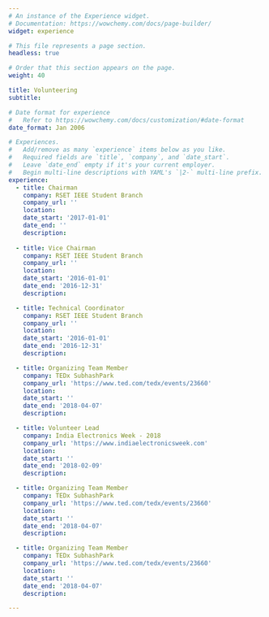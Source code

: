 ```yaml
---
# An instance of the Experience widget.
# Documentation: https://wowchemy.com/docs/page-builder/
widget: experience

# This file represents a page section.
headless: true

# Order that this section appears on the page.
weight: 40

title: Volunteering
subtitle:

# Date format for experience
#   Refer to https://wowchemy.com/docs/customization/#date-format
date_format: Jan 2006

# Experiences.
#   Add/remove as many `experience` items below as you like.
#   Required fields are `title`, `company`, and `date_start`.
#   Leave `date_end` empty if it's your current employer.
#   Begin multi-line descriptions with YAML's `|2-` multi-line prefix.
experience:
  - title: Chairman
    company: RSET IEEE Student Branch
    company_url: ''
    location: 
    date_start: '2017-01-01'
    date_end: ''
    description:
       
  - title: Vice Chairman 
    company: RSET IEEE Student Branch
    company_url: ''
    location: 
    date_start: '2016-01-01'
    date_end: '2016-12-31'
    description:

  - title: Technical Coordinator 
    company: RSET IEEE Student Branch
    company_url: ''
    location: 
    date_start: '2016-01-01'
    date_end: '2016-12-31'
    description:

  - title: Organizing Team Member
    company: TEDx SubhashPark
    company_url: 'https://www.ted.com/tedx/events/23660'
    location: 
    date_start: ''
    date_end: '2018-04-07'
    description:

  - title: Volunteer Lead 
    company: India Electronics Week - 2018
    company_url: 'https://www.indiaelectronicsweek.com'
    location: 
    date_start: ''
    date_end: '2018-02-09'
    description:

  - title: Organizing Team Member
    company: TEDx SubhashPark
    company_url: 'https://www.ted.com/tedx/events/23660'
    location: 
    date_start: ''
    date_end: '2018-04-07'
    description:

  - title: Organizing Team Member
    company: TEDx SubhashPark
    company_url: 'https://www.ted.com/tedx/events/23660'
    location: 
    date_start: ''
    date_end: '2018-04-07'
    description:

---
```

